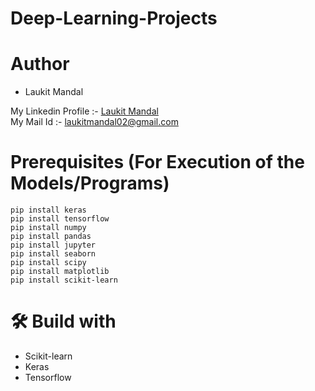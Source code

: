 # Deep-Learning-Projects

# Author 
* Laukit Mandal

My Linkedin Profile :- [Laukit Mandal](https://www.linkedin.com/in/laukit-mandal-a750a520a/)<br>
My Mail Id :- laukitmandal02@gmail.com
# Prerequisites (For Execution of the Models/Programs)
```
pip install keras
pip install tensorflow
pip install numpy
pip install pandas
pip install jupyter
pip install seaborn
pip install scipy
pip install matplotlib
pip install scikit-learn
```
# 🛠 Build with 
* Scikit-learn
* Keras
* Tensorflow


